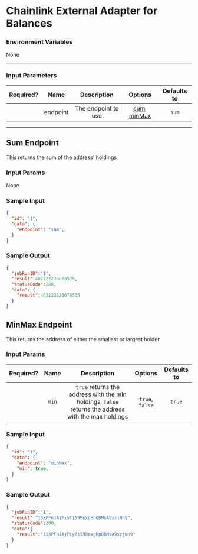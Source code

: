# Chainlink External Adapter for Balances

### Environment Variables

None

---

### Input Parameters

| Required? |   Name   |     Description     |            Options            | Defaults to |
| :-------: | :------: | :-----------------: | :---------------------------: | :---------: |
|           | endpoint | The endpoint to use | [sum](#Sum-Endpoint), [minMax](#MinMax-Endpoint) |   `sum`   |

---

## Sum Endpoint

This returns the sum of the address' holdings

### Input Params

None

### Sample Input

```json
{
  "id": "1",
  "data": {
    "endpoint": "sum",
  }
}
```

### Sample Output

```json
{
  "jobRunID":"1",
  "result":462122230678539,
  "statusCode":200,
  "data": {
    "result":462122230678539
  }
}
```

## MinMax Endpoint

This returns the address of either the smallest or largest holder

### Input Params

| Required? |      Name       |        Description         | Options | Defaults to |
| :-------: | :-------------: | :------------------------: | :-----: | :---------: |
|           |    `min`        | `true` returns the address with the min holdings, `false` returns the address with the max holdings |  `true`, `false`       |     `true`         |

### Sample Input

```json
{
  "id": "1",
  "data": {
    "endpoint": "minMax",
    "min": true,
  }
}
```

### Sample Output

```json
{
  "jobRunID":"1",
  "result":"15XPFnJAjPiyTi59BexgHpQBMsA9xzjNn9",
  "statusCode":200,
  "data":{
    "result":"15XPFnJAjPiyTi59BexgHpQBMsA9xzjNn9"
  }
}
```
